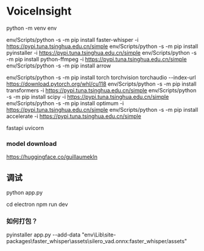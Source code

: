 # VoiceInsight

python -m venv env

env/Scripts/python -s -m pip install faster-whisper -i https://pypi.tuna.tsinghua.edu.cn/simple
env/Scripts/python -s -m pip install pyinstaller -i https://pypi.tuna.tsinghua.edu.cn/simple
env/Scripts/python -s -m pip install python-ffmpeg -i https://pypi.tuna.tsinghua.edu.cn/simple
env/Scripts/python -s -m pip install arrow

<!-- bark -->
env/Scripts/python -s -m pip install torch torchvision torchaudio --index-url https://download.pytorch.org/whl/cu118
env/Scripts/python -s -m pip install transformers -i https://pypi.tuna.tsinghua.edu.cn/simple
env/Scripts/python -s -m pip install scipy -i https://pypi.tuna.tsinghua.edu.cn/simple
env/Scripts/python -s -m pip install optimum -i https://pypi.tuna.tsinghua.edu.cn/simple
env/Scripts/python -s -m pip install accelerate -i https://pypi.tuna.tsinghua.edu.cn/simple


<!-- chatglm3 -->
<!-- env/Scripts/python -s -m pip install xinference[ggml]>=0.4.3 -i https://pypi.tuna.tsinghua.edu.cn/simple -->

<!-- pip install pytube -->
fastapi
uvicorn

### model download
https://huggingface.co/guillaumekln


## 调试
python app.py

cd electron
npm run dev



### 如何打包？
pyinstaller app.py --add-data "env\Lib\site-packages\faster_whisper\assets\silero_vad.onnx:faster_whisper/assets"


